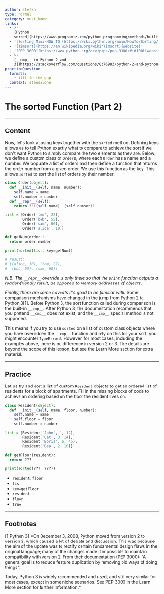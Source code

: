 ```yaml
---
author: stefkn
type: normal
category: must-know
links:
  - >-
    [Python
    sorted](https://www.programiz.com/python-programming/methods/built-in/sorted){website}
  - '[Sorting Mini-HOW TO](https://wiki.python.org/moin/HowTo/Sorting/){website}'
  - '[Timsort](https://en.wikipedia.org/wiki/Timsort){website}'
  - '[PEP 3000](https://www.python.org/dev/peps/pep-3100/#id100){website}'
  - >-
    [__cmp__ in Python 2 and
    3](https://stackoverflow.com/questions/8276983/python-2-and-python-3-cmp){website}
practiceQuestion:
  formats:
    - fill-in-the-gap
  context: standalone
---
```


# The sorted Function (Part 2)


---

## Content

Now, let's look at using keys together with the `sorted` method. Defining keys allows us to tell Python exactly what to compare to achieve the sort if we don't want Python to simply compare the two elements as they are. Below, we define a custom class of `Order`s, where each `Order` has a name and a number. We populate a list of orders and then define a function that returns the order number from a given order. We use this function as the key. This allows `sorted` to sort the list of orders by their number.

```python
class Order(object):
  def __init__(self, name, number):
    self.name = name
    self.number = number
  def __repr__(self):
    return f'({self.name}, {self.number})'

list = [Order('tom', 22),
        Order('bob', 55),
        Order('sam', 60),
        Order('alice', 10)]

def getNum(order):
  return order.number

print(sorted(list, key=getNum))

# result:
# [(alice, 10), (tom, 22),
#  (bob, 55), (sam, 60)]
```

*N.B. The `__repr__` override is only there so that the `print` function outputs a reader-friendly result, as opposed to memory addresses of objects.*

*Finally, there are some caveats it's good to be familiar with.* Some comparison mechanisms have changed in the jump from Python 2 to Python 3[1]. Before Python 3, the sort function called during comparison is the built-in `__cmp__`. After Python 3, the documentation recommends that you pretend `__cmp__` does not exist, and the `__cmp__` special method is not supported.

This means if you try to use `sorted` on a list of custom class objects where you have overridden the `__cmp__` function and rely on this for your sort, you might encounter `TypeError`s. However, for most cases, including the examples above, there is no difference in version 2 or 3. The details are beyond the scope of this lesson, but see the Learn More section for extra material.


---

## Practice

Let us try and sort a list of custom `Resident` objects to get an ordered list of residents for a block of apartments. Fill in the missing blocks of code to achieve an ordering based on the floor the resident lives on.

```python
class Resident(object):
  def __init__(self, name, floor, number):
    self.name = name
    self.floor = floor
    self.number = number

list = [Resident('John', 1, 12),
        Resident('Cat', 3, 14),
        Resident('Boris', 6, 45),
        Resident('Bea', 2, 10)]

def getFloor(resident):
  return ???

print(sorted(???, ???))
```

- `resident.floor`
- `list`
- `key=getFloor`
- `resident`
- `floor`
- `True`


---

## Footnotes

[1:Python 3]
*On December 3, 2008, Python moved from version 2 to version 3, which caused a lot of debate and discussion. This was because the aim of the update was to rectify certain fundamental design flaws in the original language; many of the changes made it impossible to maintain compatibility with version 2. From their documentation (PEP 3000): "A general goal is to reduce feature duplication by removing old ways of doing things".

Today, Python 3 is widely recommended and used, and still very similar for most cases, except in some niche scenarios. See PEP 3000 in the Learn More section for further information.*
 
